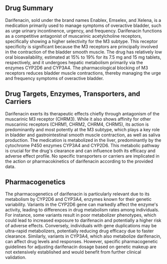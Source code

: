 ## Drug Summary
Darifenacin, sold under the brand names Enablex, Emselex, and Xelena, is a medication primarily used to manage symptoms of overactive bladder, such as urge urinary incontinence, urgency, and frequency. Darifenacin functions as a competitive antagonist of muscarinic acetylcholine receptors, specifically showing a higher selectivity for the M3 subtype. This receptor specificity is significant because the M3 receptors are principally involved in the contraction of the bladder smooth muscle. The drug has relatively low oral bioavailability, estimated at 15% to 19% for its 7.5 mg and 15 mg tablets, respectively, and it undergoes hepatic metabolism primarily via the enzymes CYP2D6 and CYP3A4. The pharmacological blocking of M3 receptors reduces bladder muscle contractions, thereby managing the urge and frequency symptoms of overactive bladder.

## Drug Targets, Enzymes, Transporters, and Carriers
Darifenacin exerts its therapeutic effects chiefly through antagonism of the muscarinic M3 receptor (CHRM3). While it also shows affinity for other muscarinic receptors (CHRM1, CHRM2, CHRM4, CHRM5), its action is predominantly and most potently at the M3 subtype, which plays a key role in bladder and gastrointestinal smooth muscle contraction, as well as saliva production. The medication is metabolized in the liver, predominantly by the cytochrome P450 enzymes CYP3A4 and CYP2D6. This metabolic pathway is crucial for the drug's clearance and can influence both its efficacy and adverse effect profile. No specific transporters or carriers are implicated in the action or pharmacokinetics of darifenacin according to the provided data.

## Pharmacogenetics
The pharmacogenetics of darifenacin is particularly relevant due to its metabolism by CYP2D6 and CYP3A4, enzymes known for their genetic variability. Variants in the CYP2D6 gene can markedly affect the enzyme's activity, leading to differences in drug metabolism rates among individuals. For instance, some variants result in poor metabolizer phenotypes, which could lead to increased exposure to darifenacin and potentially a higher risk of adverse effects. Conversely, individuals with gene duplications may be ultra-rapid metabolizers, potentially reducing drug efficacy due to faster clearance. Similarly, variants in CYP3A4, which also metabolize darifenacin, can affect drug levels and responses. However, specific pharmacogenetic guidelines for adjusting darifenacin dosage based on genetic makeup are not extensively established and would benefit from further clinical validation.